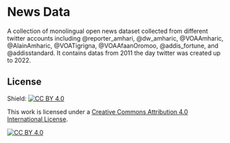 # News Data
A collection of monolingual open news dataset collected from different twitter accounts including @reporter_amhari, @dw_amharic, @VOAAmharic, @AlainAmharic, @VOATigrigna, @VOAAfaanOromoo, @addis_fortune, and @addisstandard. It contains datas from 2011 the day twitter was created up to 2022.



## License

Shield: [![CC BY 4.0][cc-by-shield]][cc-by]

This work is licensed under a
[Creative Commons Attribution 4.0 International License][cc-by].

[![CC BY 4.0][cc-by-image]][cc-by]

[cc-by]: http://creativecommons.org/licenses/by/4.0/
[cc-by-image]: https://i.creativecommons.org/l/by/4.0/88x31.png
[cc-by-shield]: https://img.shields.io/badge/License-CC%20BY%204.0-lightgrey.svg
